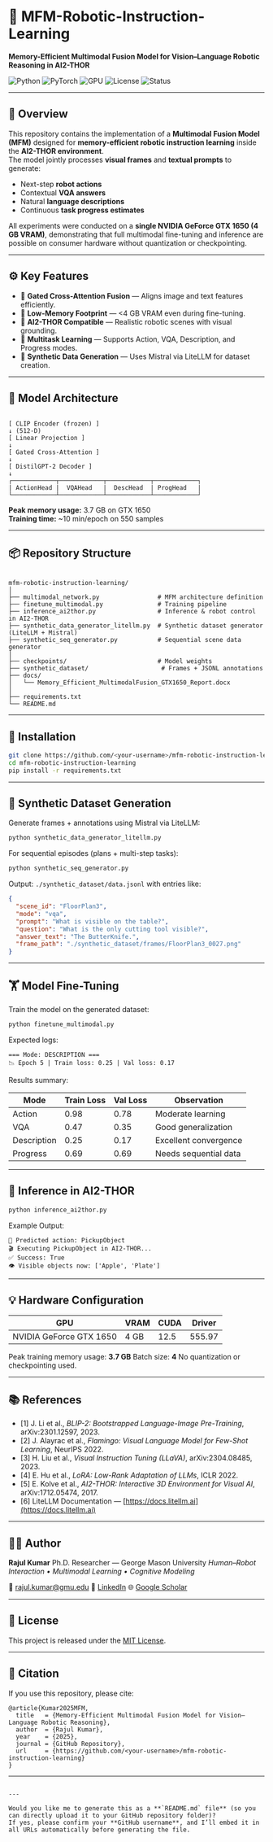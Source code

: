 # 🤖 MFM-Robotic-Instruction-Learning
**Memory-Efficient Multimodal Fusion Model for Vision–Language Robotic Reasoning in AI2-THOR**

![Python](https://img.shields.io/badge/Python-3.10+-blue)
![PyTorch](https://img.shields.io/badge/PyTorch-2.1+-red)
![GPU](https://img.shields.io/badge/GPU-GTX1650%204GB-orange)
![License](https://img.shields.io/badge/License-MIT-green)
![Status](https://img.shields.io/badge/Status-Active-brightgreen)

---

## 🧠 Overview
This repository contains the implementation of a **Multimodal Fusion Model (MFM)** designed for **memory-efficient robotic instruction learning** inside the **AI2-THOR environment**.  
The model jointly processes **visual frames** and **textual prompts** to generate:
- Next-step **robot actions**
- Contextual **VQA answers**
- Natural **language descriptions**
- Continuous **task progress estimates**

All experiments were conducted on a **single NVIDIA GeForce GTX 1650 (4 GB VRAM)**, demonstrating that full multimodal fine-tuning and inference are possible on consumer hardware without quantization or checkpointing.

---

## ⚙️ Key Features
- 🧩 **Gated Cross-Attention Fusion** — Aligns image and text features efficiently.  
- 🔋 **Low-Memory Footprint** — <4 GB VRAM even during fine-tuning.  
- 🤖 **AI2-THOR Compatible** — Realistic robotic scenes with visual grounding.  
- 💬 **Multitask Learning** — Supports Action, VQA, Description, and Progress modes.  
- 🧠 **Synthetic Data Generation** — Uses Mistral via LiteLLM for dataset creation.

---

## 🧩 Model Architecture
```

[ CLIP Encoder (frozen) ]
↓ (512-D)
[ Linear Projection ]
↓
[ Gated Cross-Attention ]
↓
[ DistilGPT-2 Decoder ]
↓
┌────────────┬────────────┬────────────┬────────────┐
| ActionHead |  VQAHead   |  DescHead  | ProgHead   |
└────────────┴────────────┴────────────┴────────────┘

```
**Peak memory usage:** 3.7 GB on GTX 1650  
**Training time:** ~10 min/epoch on 550 samples

---

## 📦 Repository Structure
```

mfm-robotic-instruction-learning/
│
├── multimodal_network.py                # MFM architecture definition
├── finetune_multimodal.py               # Training pipeline
├── inference_ai2thor.py                 # Inference & robot control in AI2-THOR
├── synthetic_data_generator_litellm.py  # Synthetic dataset generator (LiteLLM + Mistral)
├── synthetic_seq_generator.py           # Sequential scene data generator
│
├── checkpoints/                         # Model weights
├── synthetic_dataset/                    # Frames + JSONL annotations
├── docs/
│   └── Memory_Efficient_MultimodalFusion_GTX1650_Report.docx
│
├── requirements.txt
└── README.md

````

---

## 🧰 Installation

```bash
git clone https://github.com/<your-username>/mfm-robotic-instruction-learning.git
cd mfm-robotic-instruction-learning
pip install -r requirements.txt
````

---

## 🧠 Synthetic Dataset Generation

Generate frames + annotations using Mistral via LiteLLM:

```bash
python synthetic_data_generator_litellm.py
```

For sequential episodes (plans + multi-step tasks):

```bash
python synthetic_seq_generator.py
```

Output:
`./synthetic_dataset/data.jsonl` with entries like:

```json
{
  "scene_id": "FloorPlan3",
  "mode": "vqa",
  "prompt": "What is visible on the table?",
  "question": "What is the only cutting tool visible?",
  "answer_text": "The ButterKnife.",
  "frame_path": "./synthetic_dataset/frames/FloorPlan3_0027.png"
}
```

---

## 🏋️ Model Fine-Tuning

Train the model on the generated dataset:

```bash
python finetune_multimodal.py
```

Expected logs:

```
=== Mode: DESCRIPTION ===
📉 Epoch 5 | Train loss: 0.25 | Val loss: 0.17
```

Results summary:

| Mode        | Train Loss | Val Loss | Observation           |
| ----------- | ---------- | -------- | --------------------- |
| Action      | 0.98       | 0.78     | Moderate learning     |
| VQA         | 0.47       | 0.35     | Good generalization   |
| Description | 0.25       | 0.17     | Excellent convergence |
| Progress    | 0.69       | 0.69     | Needs sequential data |

---

## 🤖 Inference in AI2-THOR

```bash
python inference_ai2thor.py
```

Example Output:

```
🤖 Predicted action: PickupObject
🎬 Executing PickupObject in AI2-THOR...
✅ Success: True
👁️ Visible objects now: ['Apple', 'Plate']
```

---

## 💡 Hardware Configuration

| GPU                     | VRAM | CUDA | Driver |
| ----------------------- | ---- | ---- | ------ |
| NVIDIA GeForce GTX 1650 | 4 GB | 12.5 | 555.97 |

Peak training memory usage: **3.7 GB**
Batch size: **4**
No quantization or checkpointing used.

---

## 📚 References

* [1] J. Li et al., *BLIP-2: Bootstrapped Language-Image Pre-Training*, arXiv:2301.12597, 2023.
* [2] J. Alayrac et al., *Flamingo: Visual Language Model for Few-Shot Learning*, NeurIPS 2022.
* [3] H. Liu et al., *Visual Instruction Tuning (LLaVA)*, arXiv:2304.08485, 2023.
* [4] E. Hu et al., *LoRA: Low-Rank Adaptation of LLMs*, ICLR 2022.
* [5] E. Kolve et al., *AI2-THOR: Interactive 3D Environment for Visual AI*, arXiv:1712.05474, 2017.
* [6] LiteLLM Documentation — [https://docs.litellm.ai](https://docs.litellm.ai)

---

## 👨‍💻 Author

**Rajul Kumar**
Ph.D. Researcher — George Mason University
*Human–Robot Interaction • Multimodal Learning • Cognitive Modeling*

📧 [rajul.kumar@gmu.edu](mailto:rajul.kumar@gmu.edu)
📘 [LinkedIn](https://www.linkedin.com/in/rajulkumar)
🌐 [Google Scholar](https://scholar.google.com)

---

## 🧾 License

This project is released under the [MIT License](./LICENSE).

---

## 🧩 Citation

If you use this repository, please cite:

```
@article{Kumar2025MFM,
  title   = {Memory-Efficient Multimodal Fusion Model for Vision–Language Robotic Reasoning},
  author  = {Rajul Kumar},
  year    = {2025},
  journal = {GitHub Repository},
  url     = {https://github.com/<your-username>/mfm-robotic-instruction-learning}
}
```

---

```

---

Would you like me to generate this as a **`README.md` file** (so you can directly upload it to your GitHub repository folder)?  
If yes, please confirm your **GitHub username**, and I’ll embed it in all URLs automatically before generating the file.
```
